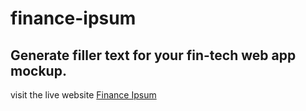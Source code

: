 # finance-ipsum
Generate filler text for your fin-tech web app mockup.
---
visit the live website [Finance Ipsum](http://www.arlen-neylon.com/finance-ipsum)
